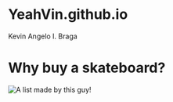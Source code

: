 # YeahVin.github.io
Kevin Angelo I. Braga

# Why buy a skateboard?

![A list made by this guy!](https://static.wikia.nocookie.net/phighting/images/0/0d/Classrenderskateboard1.png/revision/latest/scale-to-width-down/1000?cb=20221107225508)
